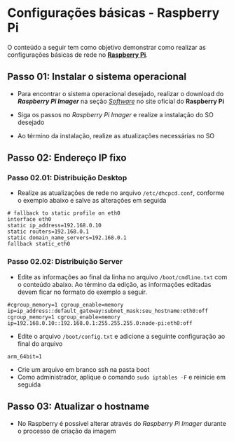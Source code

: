 # Configurações básicas - Raspberry Pi

O conteúdo a seguir tem como objetivo demonstrar como realizar as configurações básicas de rede no **[Raspberry Pi](https://www.raspberrypi.com/)**.

## Passo 01: Instalar o sistema operacional
- Para encontrar o sistema operacional desejado, realizar o download do ***Raspberry Pi Imager*** na seção *[Software](https://www.raspberrypi.com/software/)* no site oficial do **Raspberry Pi**

- Siga os passos no *Raspberry Pi Imager* e realize a instalação do SO desejado

- Ao término da instalação, realize as atualizações necessárias no SO


## Passo 02: Endereço IP fixo 
### Passo 02.01: Distribuição Desktop
- Realize as atualizações de rede no arquivo ``/etc/dhcpcd.conf``, conforme o exemplo abaixo e salve as alterações em seguida
```shell
# fallback to static profile on eth0
interface eth0
static ip_address=192.168.0.10
static routers=192.168.0.1
static domain_name_servers=192.168.0.1
fallback static_eth0
```

### Passo 02.02: Distribuição Server
- Edite as informações ao final da linha no arquivo ``/boot/cmdline.txt`` com o conteúdo abaixo. Ao término da edição, as informações editadas devem ficar no formato do exemplo a seguir.
```shell
#cgroup_memory=1 cgroup_enable=memory ip=ip_address::default_gateway:subnet_mask:seu_hostname:eth0:off
cgroup_memory=1 cgroup_enable=memory ip=192.168.0.10::192.168.0.1:255.255.255.0:node-pi:eth0:off
```
- Edite o arquivo ``/boot/config.txt`` e adicione a seguinte configuração ao final do arquivo
```shell
arm_64bit=1
```
- Crie um arquivo em branco ssh na pasta boot
- Como administrador, aplique o comando ``sudo iptables -F`` e reinicie em seguida

## Passo 03: Atualizar o hostname
- No Raspberry é possível alterar através do *Raspberry Pi Imager* durante o processo de criação da imagem
